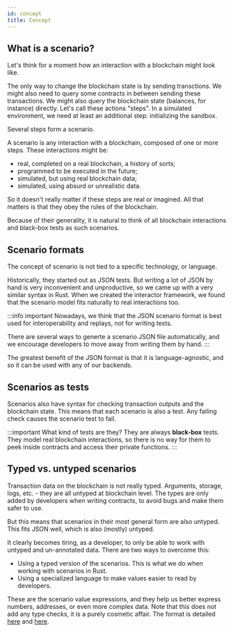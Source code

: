 ```yaml
---
id: concept
title: Concept
---
```



[comment]: # (mx-context-auto)

## What is a scenario?

Let's think for a moment how an interaction with a blockchain might look like.

The only way to change the blockchain state is by sending transctions. We might also need to query some contracts in between sending these transactions. We might also query the blockchain state (balances, for instance) directly. Let's call these actions "steps". In a simulated environment, we need at least an additional step: initializing the sandbox.

Several steps form a scenario.

A scenario is any interaction with a blockchain, composed of one or more steps. These interactions might be:
- real, completed on a real blockchain, a history of sorts;
- programmed to be executed in the future;
- simulated, but using real blockchain data;
- simulated, using absurd or unrealistic data.

So it doesn't really matter if these steps are real or imagined. All that matters is that they obey the rules of the blockchain.

Because of their generality, it is natural to think of all blockchain interactions and black-box tests as such scenarios.


[comment]: # (mx-context-auto)

## Scenario formats

The concept of scenario is not tied to a specific technology, or language.

Historically, they started out as JSON tests. But writing a lot of JSON by hand is very inconvenient and unproductive, so we came up with a very similar syntax in Rust. When we created the interactor framework, we found that the scenario model fits naturally to real interactions too.

:::info important
Nowadays, we think that the JSON scenario format is best used for interoperability and replays, not for writing tests.

There are several ways to generte a scenario JSON file automatically, and we encourage developers to move away from writing them by hand.
:::

The greatest benefit of the JSON format is that it is language-agnostic, and so it can be used with any of our backends.


[comment]: # (mx-context-auto)

## Scenarios as tests

Scenarios also have syntax for checking transaction outputs and the blockchain state. This means that each scenario is also a test. Any failing check causes the scenario test to fail.

:::important What kind of tests are they?
They are always **black-box** tests. They model real blockchain interactions, so there is no way for them to peek inside contracts and access their private functions.
:::


[comment]: # (mx-context-auto)

## Typed vs. untyped scenarios

Transaction data on the blockchain is not really typed. Arguments, storage, logs, etc. - they are all untyped at blockchain level. The types are only added by developers when writing contracts, to avoid bugs and make them safer to use.

But this means that scenarios in their most general form are also untyped. This fits JSON well, which is also (mostly) untyped.

It clearly becomes tiring, as a developer, to only be able to work with untyped and un-annotated data. There are two ways to overcome this:
- Using a typed version of the scenarios. This is what we do when working with scenarios in Rust.
- Using a specialized language to make values easier to read by developers.

These are the scenario value expressions, and they help us better express numbers, addresses, or even more complex data. Note that this does not add any type checks, it is a purely cosmetic affair. The format is detailed [here](/developers/testing/scenario/values-simple) and [here](/developers/testing/scenario/values-complex).

